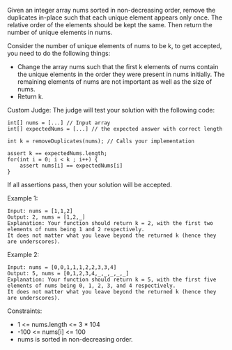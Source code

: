Given an integer array nums sorted in non-decreasing order, remove the duplicates in-place such that each unique element appears only once. The relative order of the elements should be kept the same. Then return the number of unique elements in nums.

Consider the number of unique elements of nums to be k, to get accepted, you need to do the following things:

-   Change the array nums such that the first k elements of nums contain the unique elements in the order they were present in nums initially. The remaining elements of nums are not important as well as the size of nums.
-   Return k.

Custom Judge:
The judge will test your solution with the following code:

```
int[] nums = [...] // Input array
int[] expectedNums = [...] // the expected answer with correct length

int k = removeDuplicates(nums); // Calls your implementation

assert k == expectedNums.length;
for(int i = 0; i < k ; i++) {
    assert nums[i] == expectedNums[i]
}
```

If all assertions pass, then your solution will be accepted.

Example 1:

```
Input: nums = [1,1,2]
Output: 2, nums = [1,2,_]
Explanation: Your function should return k = 2, with the first two elements of nums being 1 and 2 respectively.
It does not matter what you leave beyond the returned k (hence they are underscores).
```

Example 2:

```
Input: nums = [0,0,1,1,1,2,2,3,3,4]
Output: 5, nums = [0,1,2,3,4,_,_,_,_,_]
Explanation: Your function should return k = 5, with the first five elements of nums being 0, 1, 2, 3, and 4 respectively.
It does not matter what you leave beyond the returned k (hence they are underscores).
```

Constraints:

-   1 <= nums.length <= 3 \* 104
-   -100 <= nums[i] <= 100
-   nums is sorted in non-decreasing order.
